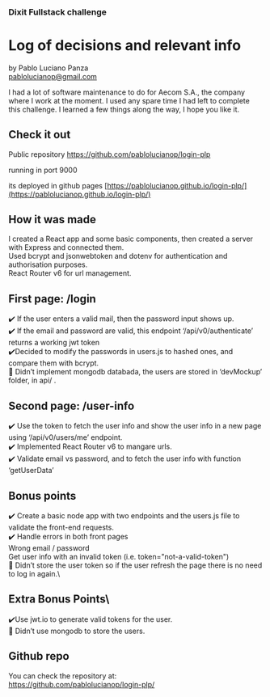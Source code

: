 ### Dixit Fullstack challenge
# Log of decisions and relevant info
by Pablo Luciano Panza\
pablolucianop@gmail.com
 
I had a lot of software maintenance to do for Aecom S.A., the company where I work at the moment. I used any spare time I had left to complete this challenge. I learned a few things along the way, I hope you like it.
 
## Check it out
Public repository 
https://github.com/pablolucianop/login-plp

running in port 9000

its deployed in github pages
[https://pablolucianop.github.io/login-plp/](https://pablolucianop.github.io/login-plp/)


 
## How it was made
I created a React app and some basic components, then created a server with Express and connected them.\
Used bcrypt and jsonwebtoken and dotenv for authentication and authorisation purposes.\
React Router v6 for url management.  
 
## First page: /login
✔️ If the user enters a valid mail, then the password input shows up. \
✔️ If the email and password are valid, this endpoint ‘/api/v0/authenticate’ returns a working jwt token \
✔️Decided to modify the passwords in users.js to hashed ones, and compare them with bcrypt.\
🔲 Didn’t implement mongodb databada, the users are stored in ‘devMockup’ folder, in api/ .
 
 
 
## Second page: /user-info
✔️ Use the token to fetch the user info and show the user info in a new page using ‘/api/v0/users/me’ endpoint.\
✔️ Implemented React Router v6 to mangare urls.\
✔️ Validate email vs password, and to fetch the user info with function ‘getUserData’ 
 
## Bonus points
✔️  Create a basic node app with two endpoints and the users.js file to validate the front-end requests. \
✔️ Handle errors in both front pages\
  Wrong email / password\
  Get user info with an invalid token (i.e. token="not-a-valid-token")\
🔲 Didn’t store the user token so if the user refresh the page there is no need to log in again.\
## Extra Bonus Points\
✔️Use jwt.io to generate valid tokens for the user.\
🔲 Didn’t use mongodb to store the users.
 
## Github repo
You can check the repository at:\
https://github.com/pablolucianop/login-plp/
